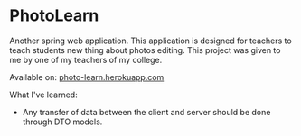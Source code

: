 # PhotoLearn
Another spring web application. This application is designed for teachers to
teach students new thing about photos editing. This project was given to me by
one of my teachers of my college.

Available on: [photo-learn.herokuapp.com](https://photo-learn.herokuapp.com/)

What I've learned:
 - Any transfer of data between the client and server should be done through DTO models.
